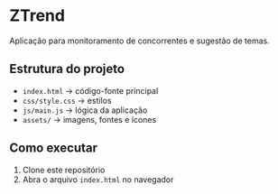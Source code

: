 # ZTrend

Aplicação para monitoramento de concorrentes e sugestão de temas.

## Estrutura do projeto
- `index.html` → código-fonte principal
- `css/style.css` → estilos
- `js/main.js` → lógica da aplicação
- `assets/` → imagens, fontes e ícones

## Como executar
1. Clone este repositório
2. Abra o arquivo `index.html` no navegador
